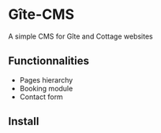 Gîte-CMS
========

A simple CMS for Gîte and Cottage websites

Functionnalities
----------------

- Pages hierarchy
- Booking module
- Contact form

Install
-------
